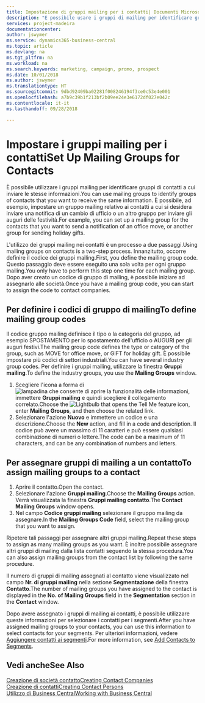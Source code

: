 ```yaml
---
title: Impostazione di gruppi mailing per i contatti| Documenti Microsoft
description: "È possibile usare i gruppi di mailing per identificare gruppi di contatti a cui inviare le stesse informazioni, ad esempio per una campagna marketing o promozionale."
services: project-madeira
documentationcenter: 
author: jswymer
ms.service: dynamics365-business-central
ms.topic: article
ms.devlang: na
ms.tgt_pltfrm: na
ms.workload: na
ms.search.keywords: marketing, campaign, promo, prospect
ms.date: 10/01/2018
ms.author: jswymer
ms.translationtype: HT
ms.sourcegitcommit: 9dbd92409ba02281f008246194f3ce0c53e4e001
ms.openlocfilehash: a7b9c39b1f213bf2b09ee24e3e6172df027e042c
ms.contentlocale: it-it
ms.lasthandoff: 09/28/2018

---
```

# <a name="set-up-mailing-groups-for-contacts"></a><span data-ttu-id="27c10-103">Impostare i gruppi mailing per i contatti</span><span class="sxs-lookup"><span data-stu-id="27c10-103">Set Up Mailing Groups for Contacts</span></span>
<span data-ttu-id="27c10-104">È possibile utilizzare i gruppi mailing per identificare gruppi di contatti a cui inviare le stesse informazioni.</span><span class="sxs-lookup"><span data-stu-id="27c10-104">You can use mailing groups to identify groups of contacts that you want to receive the same information.</span></span> <span data-ttu-id="27c10-105">È possibile, ad esempio, impostare un gruppo mailing relativo ai contatti a cui si desidera inviare una notifica di un cambio di ufficio o un altro gruppo per inviare gli auguri delle festività.</span><span class="sxs-lookup"><span data-stu-id="27c10-105">For example, you can set up a mailing group for the contacts that you want to send a notification of an office move, or another group for sending holiday gifts.</span></span>

<span data-ttu-id="27c10-106">L'utilizzo dei gruppi mailing nei contatti è un processo a due passaggi.</span><span class="sxs-lookup"><span data-stu-id="27c10-106">Using mailing groups on contacts is a two-step process.</span></span> <span data-ttu-id="27c10-107">Innanzitutto, occorre definire il codice dei gruppi mailing.</span><span class="sxs-lookup"><span data-stu-id="27c10-107">First, you define the mailing group code.</span></span> <span data-ttu-id="27c10-108">Questo passaggio deve essere eseguito una sola volta per ogni gruppo mailing.</span><span class="sxs-lookup"><span data-stu-id="27c10-108">You only have to perform this step one time for each mailing group.</span></span> <span data-ttu-id="27c10-109">Dopo aver creato un codice di gruppo di mailing, è possibile iniziare ad assegnarlo alle società.</span><span class="sxs-lookup"><span data-stu-id="27c10-109">Once you have a mailing group code, you can start to assign the code to contact companies.</span></span>

## <a name="to-define-mailing-group-codes"></a><span data-ttu-id="27c10-110">Per definire i codici di gruppo di mailing</span><span class="sxs-lookup"><span data-stu-id="27c10-110">To define mailing group codes</span></span>
<span data-ttu-id="27c10-111">Il codice gruppo mailing definisce il tipo o la categoria del gruppo, ad esempio SPOSTAMENTO per lo spostamento dell'ufficio o AUGURI per gli auguri festivi.</span><span class="sxs-lookup"><span data-stu-id="27c10-111">The mailing group code defines the type or category of the group, such as MOVE for office move, or GIFT for holiday gift.</span></span> <span data-ttu-id="27c10-112">È possibile impostare più codici di settori industriali.</span><span class="sxs-lookup"><span data-stu-id="27c10-112">You can have several industry group codes.</span></span> <span data-ttu-id="27c10-113">Per definire i gruppi mailing, utilizzare la finestra **Gruppi mailing**.</span><span class="sxs-lookup"><span data-stu-id="27c10-113">To define the industry groups, you use the **Mailing Groups** window.</span></span>

1. <span data-ttu-id="27c10-114">Scegliere l'icona a forma di ![lampadina che consente di aprire la funzionalità delle informazioni](media/ui-search/search_small.png "Informazioni sull'operazione che si desidera eseguire"), immettere **Gruppi mailing** e quindi scegliere il collegamento correlato.</span><span class="sxs-lookup"><span data-stu-id="27c10-114">Choose the ![Lightbulb that opens the Tell Me feature](media/ui-search/search_small.png "Tell me what you want to do") icon, enter **Mailing Groups**, and then choose the related link.</span></span>
2. <span data-ttu-id="27c10-115">Selezionare l'azione **Nuovo** e immettere un codice e una descrizione.</span><span class="sxs-lookup"><span data-stu-id="27c10-115">Choose the **New** action, and fill in a code and description.</span></span> <span data-ttu-id="27c10-116">Il codice può avere un massimo di 11 caratteri e può essere qualsiasi combinazione di numeri o lettere.</span><span class="sxs-lookup"><span data-stu-id="27c10-116">The code can be a maximum of 11 characters, and can be any combination of numbers and letters.</span></span>

## <a name="AssignMailGroupContact"></a> <span data-ttu-id="27c10-117">Per assegnare gruppi di mailing a un contatto</span><span class="sxs-lookup"><span data-stu-id="27c10-117">To assign mailing groups to a contact</span></span>
1. <span data-ttu-id="27c10-118">Aprire il contatto.</span><span class="sxs-lookup"><span data-stu-id="27c10-118">Open the contact.</span></span>
2. <span data-ttu-id="27c10-119">Selezionare l'azione **Gruppi mailing**.</span><span class="sxs-lookup"><span data-stu-id="27c10-119">Choose the **Mailing Groups** action.</span></span> <span data-ttu-id="27c10-120">Verrà visualizzata la finestra **Gruppi mailing contatto**.</span><span class="sxs-lookup"><span data-stu-id="27c10-120">The **Contact Mailing Groups** window opens.</span></span>
3. <span data-ttu-id="27c10-121">Nel campo **Codice gruppi mailing** selezionare il gruppo mailing da assegnare.</span><span class="sxs-lookup"><span data-stu-id="27c10-121">In the **Mailing Groups Code** field, select the mailing group that you want to assign.</span></span>

<span data-ttu-id="27c10-122">Ripetere tali passaggi per assegnare altri gruppi mailing.</span><span class="sxs-lookup"><span data-stu-id="27c10-122">Repeat these steps to assign as many mailing groups as you want.</span></span> <span data-ttu-id="27c10-123">È inoltre possibile assegnare altri gruppi di mailing dalla lista contatti seguendo la stessa procedura.</span><span class="sxs-lookup"><span data-stu-id="27c10-123">You can also assign mailing groups from the contact list by following the same procedure.</span></span>

<span data-ttu-id="27c10-124">Il numero di gruppi di mailing assegnati al contatto viene visualizzato nel campo **Nr. di gruppi mailing** nella sezione **Segmentazione** della finestra **Contatto**.</span><span class="sxs-lookup"><span data-stu-id="27c10-124">The number of mailing groups you have assigned to the contact is displayed in the **No. of Mailing Groups** field in the **Segmentation** section in the **Contact** window.</span></span>

<span data-ttu-id="27c10-125">Dopo avere assegnato i gruppi di mailing ai contatti, è possibile utilizzare queste informazioni per selezionare i contatti per i segmenti.</span><span class="sxs-lookup"><span data-stu-id="27c10-125">After you have assigned mailing groups to your contacts, you can use this information to select contacts for your segments.</span></span> <span data-ttu-id="27c10-126">Per ulteriori informazioni, vedere [Aggiungere contatti ai segmenti](marketing-add-contact-segment.md).</span><span class="sxs-lookup"><span data-stu-id="27c10-126">For more information, see [Add Contacts to Segments](marketing-add-contact-segment.md).</span></span>

## <a name="see-also"></a><span data-ttu-id="27c10-127">Vedi anche</span><span class="sxs-lookup"><span data-stu-id="27c10-127">See Also</span></span>
[<span data-ttu-id="27c10-128">Creazione di società contatto</span><span class="sxs-lookup"><span data-stu-id="27c10-128">Creating Contact Companies</span></span>](marketing-create-contact-companies.md)  
[<span data-ttu-id="27c10-129">Creazione di contatti</span><span class="sxs-lookup"><span data-stu-id="27c10-129">Creating Contact Persons</span></span>](marketing-create-contact-persons.md)  
[<span data-ttu-id="27c10-130">Utilizzo di Business Central</span><span class="sxs-lookup"><span data-stu-id="27c10-130">Working with Business Central</span></span>](ui-work-product.md)


